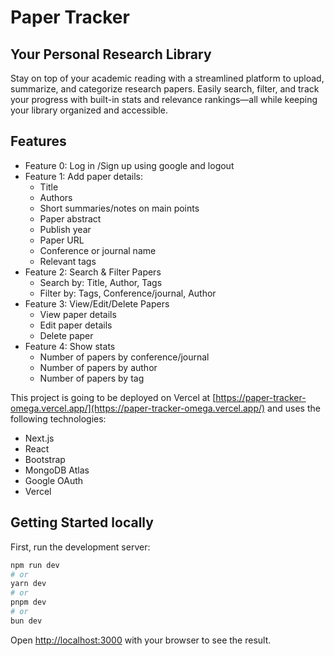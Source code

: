 # Paper Tracker
## Your Personal Research Library

Stay on top of your academic reading with a streamlined platform to upload, summarize, and categorize research papers. Easily search, filter, and track your progress with built-in stats and relevance rankings—all while keeping your library organized and accessible.

## Features
- Feature 0: Log in /Sign up using google and logout
- Feature 1: Add paper details:
    - Title
    - Authors
    - Short summaries/notes on main points
    - Paper abstract
    - Publish year
    - Paper URL
    - Conference or journal name
    - Relevant tags
- Feature 2: Search & Filter Papers
    - Search by: Title, Author, Tags
    - Filter by: Tags, Conference/journal, Author
- Feature 3: View/Edit/Delete Papers
    - View paper details
    - Edit paper details
    - Delete paper
- Feature 4: Show stats
    - Number of papers by conference/journal
    - Number of papers by author
    - Number of papers by tag

This project is going to be deployed on Vercel at [https://paper-tracker-omega.vercel.app/](https://paper-tracker-omega.vercel.app/) and uses the following technologies:
- Next.js
- React
- Bootstrap
- MongoDB Atlas
- Google OAuth
- Vercel



## Getting Started locally

First, run the development server:

```bash
npm run dev
# or
yarn dev
# or
pnpm dev
# or
bun dev
```

Open [http://localhost:3000](http://localhost:3000) with your browser to see the result.

<!-- You can start editing the page by modifying `app/page.js`. The page auto-updates as you edit the file.

This project uses [`next/font`](https://nextjs.org/docs/app/building-your-application/optimizing/fonts) to automatically optimize and load [Geist](https://vercel.com/font), a new font family for Vercel.

## Learn More

To learn more about Next.js, take a look at the following resources:

- [Next.js Documentation](https://nextjs.org/docs) - learn about Next.js features and API.
- [Learn Next.js](https://nextjs.org/learn) - an interactive Next.js tutorial.

You can check out [the Next.js GitHub repository](https://github.com/vercel/next.js) - your feedback and contributions are welcome!

## Deploy on Vercel

The easiest way to deploy your Next.js app is to use the [Vercel Platform](https://vercel.com/new?utm_medium=default-template&filter=next.js&utm_source=create-next-app&utm_campaign=create-next-app-readme) from the creators of Next.js.

Check out our [Next.js deployment documentation](https://nextjs.org/docs/app/building-your-application/deploying) for more details. -->
